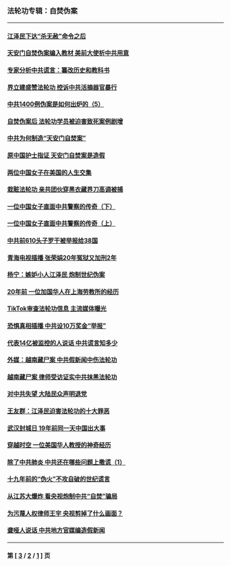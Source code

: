 ### 法轮功专辑：自焚伪案
---
#### [江泽民下达“杀无赦”命令之后](../../pages/nf5562/n13878084.md?02120430) 
#### [天安门自焚伪案编入教材 美前大使析中共用意](../../pages/nf5562/n13791932.md?02120430) 
#### [专家分析中共谎言：纂改历史和教科书](../../pages/nf5562/n13781542.md?02120430) 
#### [界立建盛赞法轮功 控诉中共活摘器官暴行](../../pages/nf5562/n13781971.md?02120430) 
#### [中共1400例伪案是如何出炉的（5）](../../pages/nf5562/n13226831.md?02120430) 
#### [自焚伪案后 法轮功学员被迫害致死案例剧增](../../pages/nf5562/n13190600.md?02120430) 
#### [中共为何制造“天安门自焚案”](../../pages/nf5562/n13183270.md?02120430) 
#### [原中国护士指证 天安门自焚案是造假](../../pages/nf5562/n13172289.md?02120430) 
#### [两位中国女子在美国的人生交集](../../pages/nf5562/n13156138.md?02120430) 
#### [栽赃法轮功 亲共团伙穿黑衣藏界刀高调被捕](../../pages/nf5562/n13073780.md?02120430) 
#### [一位中国女子直面中共警察的传奇（下）](../../pages/nf5562/n12989706.md?02120430) 
#### [一位中国女子直面中共警察的传奇（上）](../../pages/nf5562/n12985072.md?02120430) 
#### [中共前610头子罗干被举报给38国](../../pages/nf5562/n12975419.md?02120430) 
#### [青海电视插播 张荣娟20年冤狱又加刑2年](../../pages/nf5562/n12738166.md?02120430) 
#### [杨宁：嫉妒小人江泽民 炮制世纪伪案](../../pages/nf5562/n12724108.md?02120430) 
#### [20年前 一位加国华人在上海劳教所的经历](../../pages/nf5562/n12707932.md?02120430) 
#### [TikTok审查法轮功信息 主流媒体曝光](../../pages/nf5562/n12362336.md?02120430) 
#### [恐惧真相插播 中共设10万奖金“举报”](../../pages/nf5562/n12306396.md?02120430) 
#### [代表14亿被监控的人说话 中共谎言知多少](../../pages/nf5562/n12297484.md?02120430) 
#### [外媒：越南藏尸案 中共假新闻中伤法轮功](../../pages/nf5562/n12264411.md?02120430) 
#### [越南藏尸案 律师受访证实中共抹黑法轮功](../../pages/nf5562/n12261878.md?02120430) 
#### [对中共失望 大陆民众声明退党](../../pages/nf5562/n12187315.md?02120430) 
#### [王友群：江泽民迫害法轮功的十大罪恶](../../pages/nf5562/n12169074.md?02120430) 
#### [武汉封城日 19年前同一天中国出大事](../../pages/nf5562/n12150901.md?02120430) 
#### [穿越时空  一位美国华人教授的神奇经历](../../pages/nf5562/n12097460.md?02120430) 
#### [除了中共肺炎 中共还在哪些问题上撒谎（1）](../../pages/nf5562/n11955770.md?02120430) 
#### [十九年前的“伪火”不攻自破的世纪谎言](../../pages/nf5562/n11813238.md?02120430) 
#### [从江苏大爆炸 看央视炮制中共“自焚”骗局](../../pages/nf5562/n11140275.md?02120430) 
#### [为污蔑人权律师王宇 央视剪掉了什么画面？](../../pages/nf5562/n11130142.md?02120430) 
#### [聋哑人说话 中共地方官媒编造假新闻](../../pages/nf5562/n11006067.md?02120430) 

---
#### 第 [ [3](./3.md?02120430) / [2](./2.md?02120430) / [1](./1.md?02120430) ] 页

